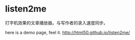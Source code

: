 # listen2me
打字机效果的文章播放器。与写作者的录入速度同步。

here is a demo page, feel it.
http://html50.github.io/listen2me/
